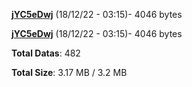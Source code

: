 [**jYC5eDwj**](/data/jYC5eDwj.txt) (18/12/22 - 03:15)- 4046 bytes

[**jYC5eDwj**](/data/jYC5eDwj.txt) (18/12/22 - 03:15)- 4046 bytes

**Total Datas**: 482

**Total Size**: 3.17 MB / 3.2 MB
